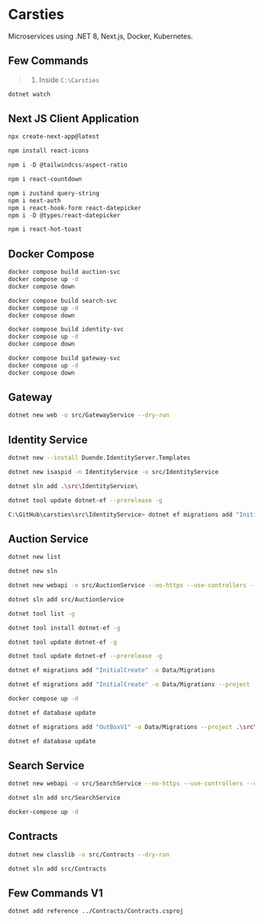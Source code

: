 # Carsties

Microservices using .NET 8, Next.js, Docker, Kubernetes.

## Few Commands

> 1. Inside `C:\Carsties`

```bash
dotnet watch
```

## Next JS Client Application

```powershell
npx create-next-app@latest

npm install react-icons

npm i -D @tailwindcss/aspect-ratio

npm i react-countdown

npm i zustand query-string
npm i next-auth
npm i react-hook-form react-datepicker
npm i -D @types/react-datepicker

npm i react-hot-toast
```

## Docker Compose

```bash
docker compose build auction-svc
docker compose up -d
docker compose down

docker compose build search-svc
docker compose up -d
docker compose down

docker compose build identity-svc
docker compose up -d
docker compose down

docker compose build gateway-svc
docker compose up -d
docker compose down
```

## Gateway

```bash
dotnet new web -o src/GatewayService --dry-run
```

## Identity Service

```bash
dotnet new --install Duende.IdentityServer.Templates

dotnet new isaspid -n IdentityService -o src/IdentityService

dotnet sln add .\src\IdentityService\

dotnet tool update dotnet-ef --prerelease -g

C:\GitHub\carsties\src\IdentityService> dotnet ef migrations add "InitialCreate" -o Data/Migrations
```

## Auction Service

```bash
dotnet new list

dotnet new sln

dotnet new webapi -o src/AuctionService --no-https --use-controllers --use-endpoints --dry-run

dotnet sln add src/AuctionService

dotnet tool list -g

dotnet tool install dotnet-ef -g

dotnet tool update dotnet-ef -g

dotnet tool update dotnet-ef --prerelease -g

dotnet ef migrations add "InitialCreate" -o Data/Migrations

dotnet ef migrations add "InitialCreate" -o Data/Migrations --project .\src\AuctionService\AuctionService.csproj

docker compose up -d

dotnet ef database update

dotnet ef migrations add "OutBoxV1" -o Data/Migrations --project .\src\AuctionService\AuctionService.csproj

dotnet ef database update
```

## Search Service

```bash
dotnet new webapi -o src/SearchService --no-https --use-controllers --use-endpoints --dry-run

dotnet sln add src/SearchService

docker-compose up -d
```

## Contracts

```bash
dotnet new classlib -o src/Contracts --dry-run

dotnet sln add src/Contracts
```

## Few Commands V1

```bash
dotnet add reference ../Contracts/Contracts.csproj
```
